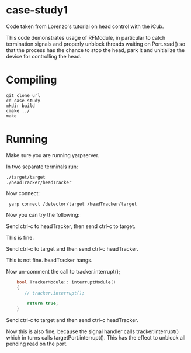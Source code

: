 case-study1
===========

Code taken from Lorenzo's tutorial on head control with the iCub.

This code demonstrates usage of RFModule, in particular to catch termination signals 
and properly unblock threads waiting on Port.read() so that the process has the chance
to stop the head, park it and unitialize the device for controlling the head.

Compiling
=======

    git clone url
    cd case-study
    mkdir build
    cmake ../
    make

Running
=======

Make sure you are running yarpserver.

In two separate terminals run:

    ./target/target
    ./headTracker/headTracker

Now connect:

     yarp connect /detector/target /headTracker/target

Now you can try the following:

Send ctrl-c to headTracker, then send ctrl-c to target.

This is fine.

Send ctrl-c to target and then send ctrl-c headTracker.

This is not fine. headTracker hangs.

Now un-comment the call to tracker.interrupt();

```C++
    bool TrackerModule:: interruptModule()
    {
       // tracker.interrupt();

        return true;
    }
```

Send ctrl-c to target and then send ctrl-c headTracker.

Now this is also fine, because the signal handler calls tracker.interrupt() which in turns
calls targetPort.interrupt(). This has the effect to unblock all pending read on the port.





